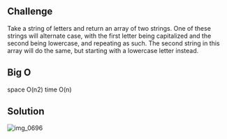 ## Challenge

Take a string of letters and return an array of two strings. One of these strings will alternate case, with the first letter being capitalized and the second being lowercase, and repeating as such. The second string in this array will do the same, but starting with a lowercase letter instead.

## Big O

space O(n2)
time O(n)

## Solution

![img_0696](https://user-images.githubusercontent.com/34176171/45657555-b8ee6e00-ba9f-11e8-841d-b4417a4a7a73.JPG)

